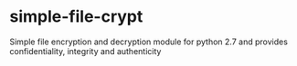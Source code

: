 # simple-file-crypt
Simple file encryption and decryption module for python 2.7 and provides confidentiality, integrity and authenticity
